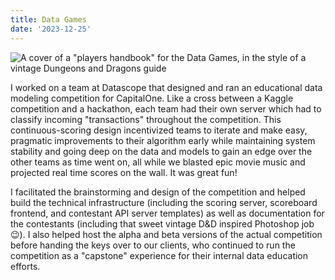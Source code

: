 ```yaml
---
title: Data Games
date: '2023-12-25'
---
```


<script>
import img from '$lib/images/players_handbook_cover.png'
import pdf from '$lib/documents/datascope-Capital1_DataGames_Case_Study.pdf'
import DocLinkIcon from '@iconify/icons-fluent/document-link-16-regular'
import IconButton from '$lib/components/iconbutton.svelte'
</script>

<img class="mb-4 sm:mb-1 sm:-mr-16 sm:ml-8 sm:w-96 sm:float-right" src={img} alt='A cover of a "players handbook" for the Data Games, in the style of a vintage Dungeons and Dragons guide' />


I worked on a team at Datascope that designed and ran an educational data modeling competition for CapitalOne. Like a cross between a Kaggle competition and a hackathon, each team had their own server which had to classify incoming "transactions" throughout the competition. This continuous-scoring design incentivized teams to iterate and make easy, pragmatic improvements to their algorithm early while maintaining system stability and going deep on the data and models to gain an edge over the other teams as time went on, all while we blasted epic movie music and projected real time scores on the wall. It was great fun!

I facilitated the brainstorming and design of the competition and helped build the technical infrastructure (including the scoring server, scoreboard frontend, and contestant API server templates) as well as documentation for the contestants (including that sweet vintage D&D inspired Photoshop job 😉). I also helped host the alpha and beta versions of the actual competition before handing the keys over to our clients, who continued to run the competition as a "capstone" experience for their internal data education efforts.

<IconButton href={pdf} icon={DocLinkIcon} text='Read more about the project in a case study'/>
